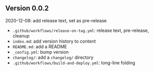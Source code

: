 <!-- SPDX-License-Identifier: CC0-1.0 -->
<!-- SPDX-FileCopyrightText: 2022 The Foundation for Public Code <info@publiccode.net>, https://standard.publiccode.net/AUTHORS -->

## Version 0.0.2

2020-12-08: add release text, set as pre-release

 * `.github/workflows/release-on-tag.yml`: release text, pre-release, cleanup
 * `index.md`: add version history to content
 * `README.md`: add a README
 * `_config.yml`: bump version
 * `changelog/`: add a `changelog/` directory
 * `.github/workflows/build-and-deploy.yml`: long-line folding
